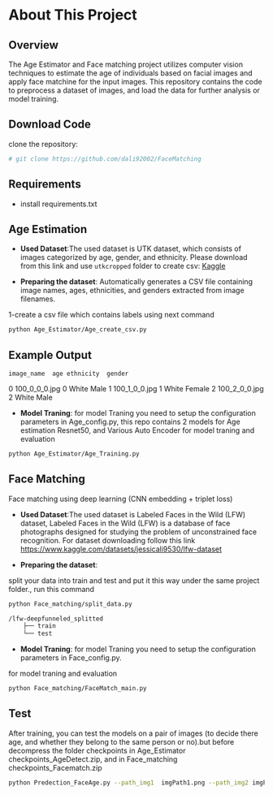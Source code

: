 # About This Project

## Overview

The Age Estimator and Face matching project utilizes computer vision techniques to estimate the age of individuals based on facial images and apply face matchine for the input images. This repository contains the code to preprocess a dataset of images, and load the data for further analysis or model training.

## Download Code
clone the repository:
```bash
# git clone https://github.com/dali92002/FaceMatching
```

## Requirements
- install requirements.txt

## Age Estimation
- **Used Dataset**:The used dataset is UTK dataset, which consists of images categorized by age, gender, and ethnicity. Please download from this link and use `utkcropped` folder to create csv: [Kaggle](https://www.kaggle.com/datasets/abhikjha/utk-face-cropped?select=utkcropped)

- **Preparing the dataset**: 
Automatically generates a CSV file containing image names, ages, ethnicities, and genders extracted from image filenames.

1-create a csv file which contains labels using next command
```bash
python Age_Estimator/Age_create_csv.py
```
## Example Output

    image_name  age ethnicity  gender
0  100_0_0_0.jpg          0     White    Male
1  100_1_0_0.jpg          1     White  Female
2  100_2_0_0.jpg          2     White    Male

- **Model Traning**: for model Traning you need to setup the configuration parameters in Age_config.py, this repo contains 2 models for Age estimation Resnet50, and Various Auto Encoder
for model traning and evaluation
```bash
python Age_Estimator/Age_Training.py
```

## Face Matching
Face matching using deep learning (CNN embedding + triplet loss)

- **Used Dataset**:The used dataset is Labeled Faces in the Wild (LFW) dataset, Labeled Faces in the Wild (LFW) is a database of face photographs designed for studying the problem of unconstrained face recognition.
For dataset downloading follow this link https://www.kaggle.com/datasets/jessicali9530/lfw-dataset

- **Preparing the dataset**: 

split your data into train and test and put it this way under the same project folder.,
run this command
```bash
python Face_matching/split_data.py
```
```bash
/lfw-deepfunneled_splitted
    ├── train
    └── test
```
- **Model Traning**: for model Traning you need to setup the configuration parameters in Face_config.py.

for model traning and evaluation

```bash
python Face_matching/FaceMatch_main.py 
```

## Test

After training, you can test the models on a pair of images (to decide there age, and whether they belong to the same person or no).but before decompress the folder checkpoints in Age_Estimator checkpoints_AgeDetect.zip, and in Face_matching checkpoints_Facematch.zip

```bash
python Predection_FaceAge.py --path_img1  imgPath1.png --path_img2 imgPath2.png
```
